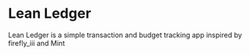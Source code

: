 # Lean Ledger
Lean Ledger is a simple transaction and budget tracking app inspired by firefly_iii and Mint
